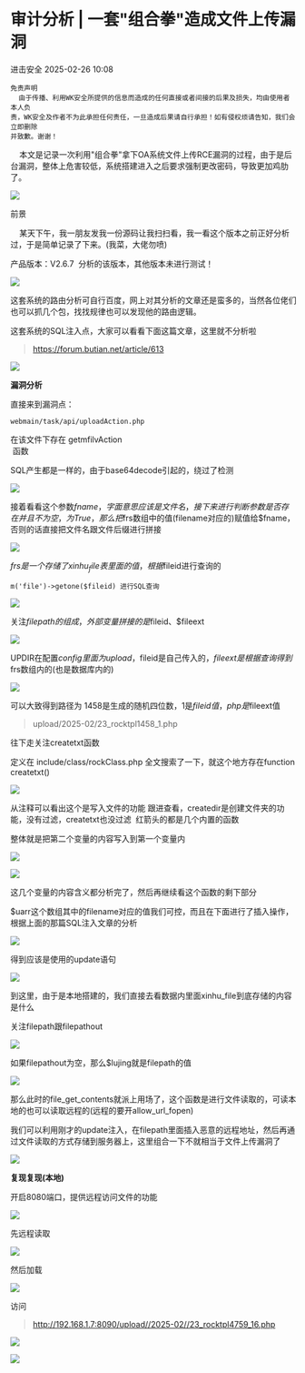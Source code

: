 #  审计分析 | 一套"组合拳"造成文件上传漏洞   
 进击安全   2025-02-26 10:08  
  
```
免责声明
  由于传播、利用WK安全所提供的信息而造成的任何直接或者间接的后果及损失，均由使用者本人负
责，WK安全及作者不为此承担任何责任，一旦造成后果请自行承担！如有侵权烦请告知，我们会立即删除
并致歉。谢谢！
```  
  
    本文是记录一次利用"组合拳"拿下OA系统文件上传RCE漏洞的过程，由于是后台漏洞，整体上危害较低，系统搭建进入之后要求强制更改密码，导致更加鸡肋了。  
  
  
![](https://mmbiz.qpic.cn/mmbiz_gif/Ljib4So7yuWhfIA3FHhkicabTyGmlicULiaLPUqz7xcOBdjmjSNX4vXzVuxGjqoXicth35WN2GlYhotnswwX2PaXZibQ/640?wx_fmt=gif&from=appmsg "")  
  
前景  
  
  
  
    某天下午，我一朋友发我一份源码让我扫扫看，我一看这个版本之前正好分析过，于是简单记录了下来。(我菜，大佬勿喷)  
  
产品版本：V2.6.7  分析的该版本，其他版本未进行测试！  
  
  
![](https://mmbiz.qpic.cn/mmbiz_png/1qkgPBQslIENQsVa6NHXBegYicWWFDO7VMLoQl6yMKrW7rUSPGTr4UEYgh4UEvNjrAkXFwIW22XWbPpgG8uLJQA/640?wx_fmt=png&from=appmsg "")  
  
这套系统的路由分析可自行百度，网上对其分析的文章还是蛮多的，当然各位佬们也可以抓几个包，找找规律也可以发现他的路由逻辑。  
  
  
这套系统的SQL注入点，大家可以看看下面这篇文章，这里就不分析啦  
> https://forum.butian.net/article/613  
  
  
![](https://mmbiz.qpic.cn/mmbiz_gif/Ljib4So7yuWhfIA3FHhkicabTyGmlicULiaLPUqz7xcOBdjmjSNX4vXzVuxGjqoXicth35WN2GlYhotnswwX2PaXZibQ/640?wx_fmt=gif&from=appmsg "")  
  
**漏洞分析**  
  
  
  
直接来到漏洞点：  
```
webmain/task/api/uploadAction.php
```  
  
在该文件下存在 getmfilvAction  
 函数  
  
SQL产生都是一样的，由于base64decode引起的，绕过了检测  
  
![](https://mmbiz.qpic.cn/mmbiz_png/1qkgPBQslIENQsVa6NHXBegYicWWFDO7VKJialm1Y68ZVREGOWDjbxQdLRXgxa08qaeRuoIyJ8vLJhP3U901Onkw/640?wx_fmt=png&from=appmsg "")  
  
接着看看这个参数$fname，字面意思应该是文件名，接下来进行判断参数是否存在并且不为空，为True，那么把$frs数组中的值(filename对应的)赋值给$fname，否则的话直接把文件名跟文件后缀进行拼接  
  
![](https://mmbiz.qpic.cn/mmbiz_png/1qkgPBQslIENQsVa6NHXBegYicWWFDO7VHweRN8bVHFBfZ70h0cmM3r5K4j8TnSoOwtjBXpW0cK9dVBL0libqFRg/640?wx_fmt=png&from=appmsg "")  
  
$frs 是一个存储了xinhu_file表里面的值，根据$fileid进行查询的  
```
m('file')->getone($fileid) 进行SQL查询
```  
  
![](https://mmbiz.qpic.cn/mmbiz_png/1qkgPBQslIENQsVa6NHXBegYicWWFDO7VibFqAbkq1HWMib0LSYoqt9vJ7vTATRQK5RnHqKx5ErWDIhxGGIa4qo0g/640?wx_fmt=png&from=appmsg "")  
  
关注$filepath的组成，外部变量拼接的是$fileid、$fileext  
  
![](https://mmbiz.qpic.cn/mmbiz_png/1qkgPBQslIENQsVa6NHXBegYicWWFDO7VHvYSL72ALibkJmOXIOUnI8p4bBVHygcb853I1nLA4iaPu8VricriaXvjcw/640?wx_fmt=png&from=appmsg "")  
  
UPDIR在配置$config里面 为upload，$fileid是自己传入的，$fileext是根据查询得到$frs数组内的(也是数据库内的)  
  
![](https://mmbiz.qpic.cn/mmbiz_png/1qkgPBQslIENQsVa6NHXBegYicWWFDO7VVfLtPBmkcgSZ2mrzxHhjEUDStWG7a2Dj96u9CaKd9vmWxhaS5DL9jw/640?wx_fmt=png&from=appmsg "")  
  
可以大致得到路径为 1458是生成的随机四位数，1是$fileid值，php是$fileext值  
> upload/2025-02/23_rocktpl1458_1.php  
  
  
  
往下走关注createtxt函数  
  
定义在 include/class/rockClass.php 全文搜索了一下，就这个地方存在function createtxt()  
  
![](https://mmbiz.qpic.cn/mmbiz_png/1qkgPBQslIENQsVa6NHXBegYicWWFDO7VpCib3rMk0oTg4OrjVRcySjkg5uzRrjhMIYiczUqLUMiaHkpP4icTv9iaRQA/640?wx_fmt=png&from=appmsg "")  
  
从注释可以看出这个是写入文件的功能 跟进查看，createdir是创建文件夹的功能，没有过滤，createtxt也没过滤  红箭头的都是几个内置的函数  
  
整体就是把第二个变量的内容写入到第一个变量内   
  
![](https://mmbiz.qpic.cn/mmbiz_png/1qkgPBQslIENQsVa6NHXBegYicWWFDO7VU08N1W9LfvK0b5Skffy1icVjEl5YeA5FSDE49p65wiafObPClQiaNibkfQ/640?wx_fmt=png&from=appmsg "")  
  
![](https://mmbiz.qpic.cn/mmbiz_png/1qkgPBQslIENQsVa6NHXBegYicWWFDO7VjI405N3TNacibj7iaK32bU8PoHC9o16VaPxpPicgrmmaX950ImFC97tHA/640?wx_fmt=png&from=appmsg "")  
  
这几个变量的内容含义都分析完了，然后再继续看这个函数的剩下部分  
  
$uarr这个数组其中的filename对应的值我们可控，而且在下面进行了插入操作，根据上面的那篇SQL注入文章的分析  
  
![](https://mmbiz.qpic.cn/mmbiz_png/1qkgPBQslIENQsVa6NHXBegYicWWFDO7VeNPgTnWiaUm8Bmqlg8icnNRffCFicibwpRlEGZBibicAKpSOqrhLhQiadO5eg/640?wx_fmt=png&from=appmsg "")  
  
得到应该是使用的update语句  
  
![](https://mmbiz.qpic.cn/mmbiz_png/1qkgPBQslIENQsVa6NHXBegYicWWFDO7V2tB4kXGNc5mEibUzK7uyT20miaTvZw2REJz0MPcdyk56NcPS6ia6cK5rA/640?wx_fmt=png&from=appmsg "")  
  
到这里，由于是本地搭建的，我们直接去看数据内里面xinhu_file到底存储的内容是什么  
  
关注filepath跟filepathout  
  
  
![](https://mmbiz.qpic.cn/mmbiz_png/1qkgPBQslIENQsVa6NHXBegYicWWFDO7VFjISQdz8a6uWiboGaWLIia8vmJ8gibpcLwPiaJftn2kq9Bb7abXgaCSw9g/640?wx_fmt=png&from=appmsg "")  
  
如果filepathout为空，那么$lujing就是filepath的值  
  
![](https://mmbiz.qpic.cn/mmbiz_png/1qkgPBQslIENQsVa6NHXBegYicWWFDO7Vicmvf00QFOaEbyaiazSlpyUZn0ibBWSGbsstGYakPiaAwFZT49T9FHkB4A/640?wx_fmt=png&from=appmsg "")  
  
那么此时的file_get_contents就派上用场了，这个函数是进行文件读取的，可读本地的也可以读取远程的(远程的要开allow_url_fopen)  
  
  
我们可以利用刚才的update注入，在filepath里面插入恶意的远程地址，然后再通过文件读取的方式存储到服务器上，这里组合一下不就相当于文件上传漏洞了  
  
  
![](https://mmbiz.qpic.cn/mmbiz_gif/Ljib4So7yuWhfIA3FHhkicabTyGmlicULiaLPUqz7xcOBdjmjSNX4vXzVuxGjqoXicth35WN2GlYhotnswwX2PaXZibQ/640?wx_fmt=gif&from=appmsg "")  
  
**复现复现(本地)**  
  
  
开启8080端口，提供远程访问文件的功能  
  
![](https://mmbiz.qpic.cn/mmbiz_png/1qkgPBQslIENQsVa6NHXBegYicWWFDO7Vic2VGzKSia7ibkPHyhKFicm0ceFnx8J1OOYoPAqcj15zB6NicxK8f7RdBbA/640?wx_fmt=png&from=appmsg "")  
  
先远程读取  
  
![](https://mmbiz.qpic.cn/mmbiz_png/1qkgPBQslIENQsVa6NHXBegYicWWFDO7VeXicIorCZd9Tpcav3chSFhoIVr5ibKu9LfJ2r2VetLPLoXBammhHjJCQ/640?wx_fmt=png&from=appmsg "")  
  
然后加载  
  
  
![](https://mmbiz.qpic.cn/mmbiz_png/1qkgPBQslIENQsVa6NHXBegYicWWFDO7V9XHaRr5jEeQ4L16FBWG5bnP6WuqvcKRtaFL5ISIeWVibIJ5IKriaedCQ/640?wx_fmt=png&from=appmsg "")  
  
访问  
> http://192.168.1.7:8090/upload//2025-02//23_rocktpl4759_16.php  
  
  
  
![](https://mmbiz.qpic.cn/mmbiz_png/1qkgPBQslIENQsVa6NHXBegYicWWFDO7V8LwEyNqLibMiaUWQS3KLLh09caPmAH7pKNibZqsyoNsNJEF1NiaXAY7z0g/640?wx_fmt=png&from=appmsg "")  
  
  
  
  
![](https://mmbiz.qpic.cn/sz_mmbiz_jpg/ZRKuxIKRyhXhuxbCGecu4ibia3kSXD8ePQHrSvPSNtC7PmjzQwR88Hu0LpuXdQzamKBCPAXX82anLS8f0FF3LzzQ/640?wx_fmt=jpeg "")  
  
  

